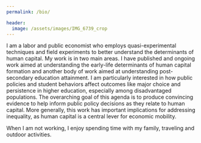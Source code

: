 ```yaml
---
permalink: /bio/

header:
  image: /assets/images/IMG_6739_crop
---
```


<!-- ### Bio -->

I am a labor and public economist who employs quasi-experimental techniques and field experiments to better understand the determinants of human capital. My work is in two main areas. I have published and ongoing work aimed at understanding the early-life determinants of human capital formation and another body of work aimed at understanding post-secondary education attainment.  I am particularly interested in how public policies and student behaviors affect outcomes like major choice and persistence in higher education, especially among disadvantaged populations. The overarching goal of this agenda  is to produce convincing evidence to help inform public policy decisions as they relate to human capital. More generally, this work has important implications for addressing inequality, as human capital is a central lever for economic mobility. 

When I am not working, I enjoy spending time with my family, traveling and outdoor activities.
